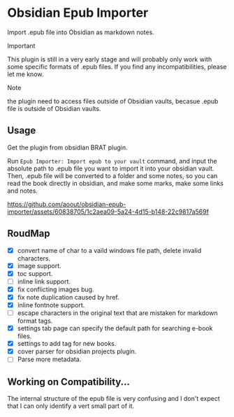 # Obsidian Epub Importer

Import .epub file into Obsidian as markdown notes.

> [!IMPORTANT]
> This plugin is still in a very early stage and will probably only work with some specific formats of .epub files. If you find any incompatibilities, please let me know.

> [!NOTE]
> the plugin need to access files outside of Obsidian vaults, becasue .epub file is outside of Obsidian vaults. 

## Usage

Get the plugin from obsidian BRAT plugin.

Run `Epub Importer: Import epub to your vault` command, 
and input the absolute path to .epub file you want to import it into your obsidian vault.
Then, .epub file will be converted to a folder and some notes, 
so you can read the book directly in obsidian, and make some marks, make some links and notes.

https://github.com/aoout/obsidian-epub-importer/assets/60838705/1c2aea09-5a24-4d15-b148-22c9817a569f

## RoudMap

- [x] convert name of char to a vaild windows file path, delete invalid characters.
- [x] image support.
- [x] toc support.
- [ ] inline link support.
- [x] fix conflicting images bug.
- [x] fix note duplication caused by href.
- [x] inline fontnote support.
- [ ] escape characters in the original text that are mistaken for markdown format tags.
- [x] settings tab page can specify the default path for searching e-book files.
- [x] settings to add tag for new books.
- [x] cover parser for obsidian projects plugin.
- [ ] Parse more metadata.

## Working on Compatibility...

The internal structure of the epub file is very confusing and I don't expect that I can only identify a vert small part of it.
